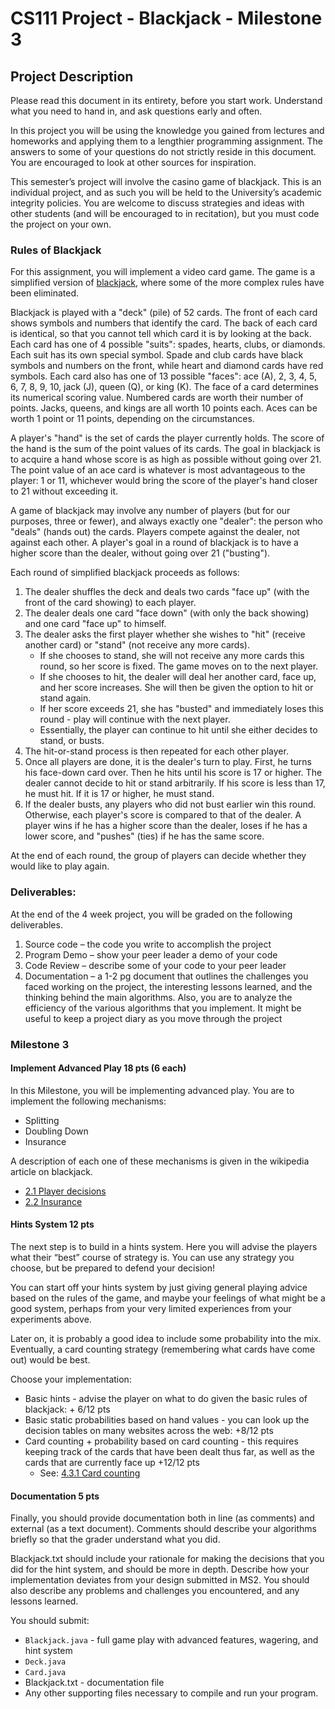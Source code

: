 # CS111 Project - Blackjack - Milestone 3

## Project Description

Please read this document in its entirety, before you start work. Understand what you need to hand in, and ask questions early and often.

In this project you will be using the knowledge you gained from lectures and homeworks and applying them to a lengthier programming assignment. The answers to some of your questions do not strictly reside in this document. You are encouraged to look at other sources for inspiration. 

This semester’s project will involve the casino game of blackjack. This is an individual project, and as such you will be held to the University’s academic integrity policies. You are welcome to discuss strategies and ideas with other students (and will be encouraged to in recitation), but you must code the project on your own.


### Rules of Blackjack

For this assignment, you will implement a video card game. The game is a simplified version of [blackjack](https://en.wikipedia.org/wiki/Blackjack), where some of the more complex rules have been eliminated.

Blackjack is played with a "deck" (pile) of 52 cards. The front of each card shows symbols and numbers that identify the card. The back of each card is identical, so that you cannot tell which card it is by looking at the back. Each card has one of 4 possible "suits": spades, hearts, clubs, or diamonds. Each suit has its own special symbol. Spade and club cards have black symbols and numbers on the front, while heart and diamond cards have red symbols. Each card also has one of 13 possible "faces": ace (A), 2, 3, 4, 5, 6, 7, 8, 9, 10, jack (J), queen (Q), or king (K). The face of a card determines its numerical scoring value. Numbered cards are worth their number of points. Jacks, queens, and kings are all worth 10 points each. Aces can be worth 1 point or 11 points, depending on the circumstances.

A player's "hand" is the set of cards the player currently holds. The score of the hand is the sum of the point values of its cards. The goal in blackjack is to acquire a hand whose score is as high as possible without going over 21. The point value of an ace card is whatever is most advantageous to the player: 1 or 11, whichever would bring the score of the player's hand closer to 21 without exceeding it.

A game of blackjack may involve any number of players (but for our purposes, three or fewer), and always exactly one "dealer": the person who "deals" (hands out) the cards. Players compete against the dealer, not against each other. A player's goal in a round of blackjack is to have a higher score than the dealer, without going over 21 ("busting").

Each round of simplified blackjack proceeds as follows:

1. The dealer shuffles the deck and deals two cards "face up" (with the front of the card showing) to each player.
2. The dealer deals one card "face down" (with only the back showing) and one card "face up" to himself.
3. The dealer asks the first player whether she wishes to "hit" (receive another card) or "stand" (not receive any more cards).
    * If she chooses to stand, she will not receive any more cards this round, so her score is fixed. The game moves on to the next player.
    * If she chooses to hit, the dealer will deal her another card, face up, and her score increases. She will then be given the option to hit or stand again.
    * If her score exceeds 21, she has "busted" and immediately loses this round - play will continue with the next player.
    * Essentially, the player can continue to hit until she either decides to stand, or busts.
4. The hit-or-stand process is then repeated for each other player.
5. Once all players are done, it is the dealer's turn to play. First, he turns his face-down card over. Then he hits until his score is 17 or higher. The dealer cannot decide to hit or stand arbitrarily. If his score is less than 17, he must hit. If it is 17 or higher, he must stand.
6. If the dealer busts, any players who did not bust earlier win this round. Otherwise, each player's score is compared to that of the dealer. A player wins if he has a higher score than the dealer, loses if he has a lower score, and "pushes" (ties) if he has the same score.

At the end of each round, the group of players can decide whether they would like to play again.

### Deliverables:

At the end of the 4 week project, you will be graded on the following deliverables.

1. Source code – the code you write to accomplish the project
2. Program Demo – show your peer leader a demo of your code
3. Code Review – describe some of your code to your peer leader
4. Documentation – a 1-2 pg document that outlines the challenges you faced working on the project, the interesting lessons learned, and the thinking behind the main algorithms. Also, you are to analyze the efficiency of the various algorithms that you implement. It might be useful to keep a project diary as you move through the project

### Milestone 3

#### Implement Advanced Play   18 pts (6 each)

In this Milestone, you will be implementing advanced play. You are to implement the following mechanisms:

- Splitting
- Doubling Down
- Insurance

A description of each one of these mechanisms is given in the wikipedia article on blackjack.

* [2.1 Player decisions](https://en.wikipedia.org/wiki/Blackjack#Player_decisions)
* [2.2 Insurance](https://en.wikipedia.org/wiki/Blackjack#Insurance)

#### Hints System 12 pts

The next step is to build in a hints system. Here you will advise the players what their “best” course of strategy is. You can use any strategy you choose, but be prepared to defend your decision! 

You can start off your hints system by just giving general playing advice based on the rules of the game, and maybe your feelings of what might be a good system, perhaps from your very limited experiences from your experiments above. 

Later on, it is probably a good idea to include some probability into the mix. Eventually, a card counting strategy (remembering what cards have come out) would be best.

Choose your implementation:

* Basic hints - advise the player on what to do given the basic rules of blackjack: + 6/12 pts
* Basic static probabilities based on hand values - you can look up the decision tables on many websites across the web: +8/12 pts
* Card counting + probability based on card counting - this requires keeping track of the cards that have been dealt thus far, as well as the cards that are currently face up  +12/12 pts
    * See: [4.3.1 Card counting](https://en.wikipedia.org/wiki/Blackjack#Card_counting)

#### Documentation 5 pts

Finally, you should provide documentation both in line (as comments) and external (as a text document). Comments should describe your algorithms briefly so that the grader understand what you did. 


Blackjack.txt should include your rationale for making the decisions that you did for the hint system, and should be more in depth. Describe how your implementation deviates from your design submitted in MS2. You should also describe any problems and challenges you encountered, and any lessons learned.

You should submit:
* `Blackjack.java` - full game play with advanced features, wagering, and hint system
* `Deck.java`
* `Card.java`
* Blackjack.txt - documentation file
* Any other supporting files necessary to compile and run your program.
